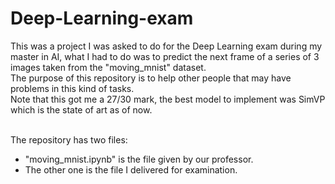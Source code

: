 # Deep-Learning-exam

This was a project I was asked to do for the Deep Learning exam during my master in AI, what I had to do was to predict the next frame of a series of 3 images taken from the "moving_mnist" dataset.<br>
The purpose of this repository is to help other people that may have problems in this kind of tasks.<br>
Note that this got me a 27/30 mark, the best model to implement was SimVP which is the state of art as of now.

<br>
The repository has two files:<ul>
<li> "moving_mnist.ipynb" is the file given by our professor.</li>
<li> The other one is the file I delivered for examination.</li>
</ul>
